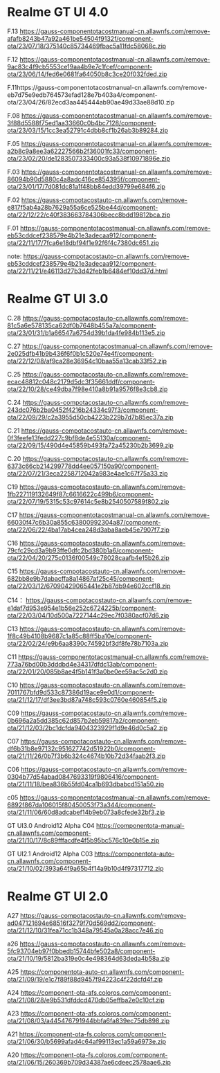 # Realme GT UI 4.0
F.13
https://gauss-componentotacostmanual-cn.allawnfs.com/remove-afafb8243b47a92a461be54504f9132f/component-ota/23/07/18/375140c85734469fbac5a11fdc58068c.zip

F.12
https://gauss-componentotacostmanual-cn.allawnfs.com/remove-9ac83c4f9cb5553ce19aa4b9e7c1fcef/component-ota/23/06/14/fed6e0681fa64050b8c3ce20f032fded.zip

F.11https://gauss-componentotacostmanual-cn.allawnfs.com/remove-eb7d75e9edb764573efad128e7b403a4/component-ota/23/04/26/82ecd3aa445444ab90ae49d33ae88d10.zip


F.08
https://gauss-componentotacostmanual-cn.allawnfs.com/remove-3f88d5588f75ed1aa33660c0b4bc7128/component-ota/23/03/15/1cc3ea52791c4dbb8cf1b26ab3b89284.zip

F.05
https://gauss-componentotacostmanual-cn.allawnfs.com/remove-a2b8c9a8ee3a62227566b2f36001fc33/component-ota/23/02/20/de1283507333400c93a538f10971896e.zip

F.03
https://gauss-componentotacostmanual-cn.allawnfs.com/remove-86094b90d5880c4a8adc416ce854395f/component-ota/23/01/17/7d081dc81a1f48bb84edd39799e684f6.zip

F.02
https://gauss-compotacostauto-cn.allawnfs.com/remove-e817f5ab4a28b7629a55a6ce525be44d/component-ota/22/12/22/c40f383663784306becc8bdd19812bca.zip

F.01
https://gauss-componentotacostmanual-cn.allawnfs.com/remove-eb53cddcef238579e4b21e3adecaa912/component-ota/22/11/17/7fca6e18dbf94f1e92f6f4c7380dc651.zip

note: https://gauss-compotacostauto-cn.allawnfs.com/remove-eb53cddcef238579e4b21e3adecaa912/component-ota/22/11/21/e46113d27b3d42feb1b6484ef10dd37d.html

# Realme GT UI 3.0
C.28
https://gauss-compotacostauto-cn.allawnfs.com/remove-81c5a6e578135ca62df0b7648b455a7a/component-ota/23/01/31/b1a66547a6754d39b1da4fe984b113e5.zip

C.27
https://gauss-componentotacostmanual-cn.allawnfs.com/remove-2e025dfb41b9b436f6f0b1c520e74e4f/component-ota/22/12/08/af9ca28e36954c10baa55a13cab33f52.zip

C.25
https://gauss-compotacostauto-cn.allawnfs.com/remove-ecac48812c048c2179d5dc3f35661ddf/component-ota/22/10/28/ce49dba7f98e410a8b91a9576f8e3cb8.zip

C.24
https://gauss-compotacostauto-cn.allawnfs.com/remove-243dc076b2ba0452f4216b24334c97f3/component-ota/22/09/29/c2a3955d50cb4223b229b7d7b85ec37a.zip

C.21
https://gauss-compotacostauto-cn.allawnfs.com/remove-0f3feefe13fedd227c9bf8de4e55130a/component-ota/22/09/15/490d4e45859b493fa72a45230b2b3699.zip

C.20
https://gauss-compotacostauto-cn.allawnfs.com/remove-6373c66cb214299778dd4ee057150a90/component-ota/22/07/21/3eca2258712042a983e4ae1c67f75a33.zip

C19
https://gauss-compotacostauto-cn.allawnfs.com/remove-1fb227119132649f87c6616622c499b6/component-ota/22/07/19/5315c53c97614c5e8b2540507589f802.zip

C17
https://gauss-componentotacostmanual-cn.allawnfs.com/remove-66030f47c6b30a855c63800992304a87/component-ota/22/06/22/4ba17ab4cea248d3aba8aeb45e7907f7.zip

C16
https://gauss-compotacostauto-cn.allawnfs.com/remove-79cfc29cd3a9b93ffe0dfc2bd380b1a6/component-ota/22/04/20/275c0136f00549c78028caafb4e15b26.zip

C15
https://gauss-compotacostauto-cn.allawnfs.com/remove-682bb8e9b7dabacffa8a14867af25c45/component-ota/22/03/12/67090429065441e2b87db94e602ccf18.zip

C14：
https://gauss-compotacostauto-cn.allawnfs.com/remove-e1daf7d953e954e1b56e252c6724225b/component-ota/22/03/04/10d500a7227144c29ec7f0380acf07d6.zip

C13 
https://gauss-compotacostauto-cn.allawnfs.com/remove-1f8c49b4108b9687c1a85c88ff5ba10e/component-ota/22/02/24/e9b6aa8390c74592bf3df8fe78b7103a.zip

C11
https://gauss-componentotacostmanual-cn.allawnfs.com/remove-773a76bd00b3dddbd4e34317dfdc13ab/component-ota/22/01/20/085b8ae4f5b141f3a0be0ee59ac5c2d0.zip

C10
https://gauss-compotacostauto-cn.allawnfs.com/remove-7011767bfd9d533c87386d19ace9e0d1/component-ota/21/12/17/df3ee3bd87a748c593c0760e460854f5.zip

C09
https://gauss-compotacostauto-cn.allawnfs.com/remove-0b696a2a5dd385c62d857b2eb59817a2/component-ota/21/12/03/2bc1dcfda9404323929f1d9e46d0c5a2.zip

C07
https://gauss-compotacostauto-cn.allawnfs.com/remove-df6b31b8e97132c951627742d51922b0/component-ota/21/11/26/0b7f3b6b324c4674b10b72d34faab2f3.zip

C06
https://gauss-compotacostauto-cn.allawnfs.com/remove-0304b77d54abad0847693319f9806416/component-ota/21/11/18/bea836b55fd04ca1b693dbabcd151a50.zip

c05
https://gauss-componentotacostmanual-cn.allawnfs.com/remove-6892f867da106015f80450053f73a344/component-ota/21/11/06/60d8adcabef14b9eb073a8cfede32bf3.zip

GT UI3.0 Android12 Alpha C04
https://componentota-manual-cn.allawnfs.com/component-ota/21/10/17/8c89fffacdfe4f5b95bc576c10e0b15e.zip

GT UI2.1 Android12 Alpha C03
https://componentota-auto-cn.allawnfs.com/component-ota/21/10/02/393a64f9a65b4f14a9b10d4f97317712.zip

# Realme GT UI 2.0

A27
https://gauss-compotacostauto-cn.allawnfs.com/remove-ad047121694e68516f3279f70d569dd2/component-ota/21/12/10/31fea71cc1b348a79545a0a28acc7e46.zip

a26
https://gauss-compotacostauto-cn.allawnfs.com/remove-5fc93704eb97f0bbedb15744bfe502a8/component-ota/21/10/19/5812ba319e0c4e498364d63deda4b58a.zip

A25
https://componentota-auto-cn.allawnfs.com/component-ota/21/09/19/e1c7f89f88d9457f94223c4f22dcfd4f.zip

A24
https://component-ota-afs.coloros.com/component-ota/21/08/28/e9b531dfddcd470db05effba2e0c10cf.zip

A23
https://component-ota-afs.coloros.com/component-ota/21/08/03/a445476791944bbfa6fa839ec75db898.zip

A21
https://component-ota-fs.coloros.com/component-ota/21/06/30/b5699afad4c64af99113ec1a59a6973e.zip

A20
https://component-ota-fs.coloros.com/component-ota/21/06/15/260369b709d34387ae6cdeec2578aae6.zip
